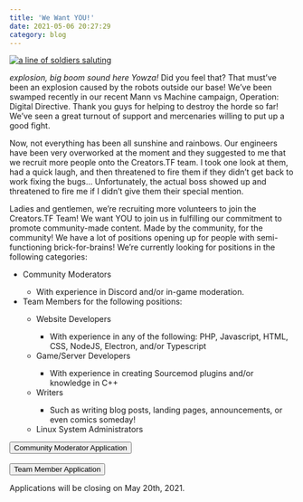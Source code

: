 ```yaml
---
title: 'We Want YOU!'
date: 2021-05-06 20:27:29
category: blog
---
```


<a class="no-anim-underline" role="presentation" href="https://creators.tf/cdn/assets/images/blogposts/107/creators_recruitment.jpg" target="_blank">
<img alt="a line of soldiers saluting" src="https://creators.tf/cdn/assets/images/blogposts/107/creators_recruitment_blog.jpg">
</a>
</br>
<p><i>explosion, big boom sound here Yowza!</i> Did you feel that? That must’ve been an explosion caused by the robots outside our base! We’ve been swamped recently in our recent Mann vs Machine campaign, Operation: Digital Directive. Thank you guys for helping to destroy the horde so far! We’ve seen a great turnout of support and mercenaries willing to put up a good fight.</p>

<p>Now, not everything has been all sunshine and rainbows. Our engineers have been very overworked at the moment and they suggested to me that we recruit more people onto the Creators.TF team. I took one look at them, had a quick laugh, and then threatened to fire them if they didn’t get back to work fixing the bugs... Unfortunately, the actual boss showed up and threatened to fire me if I didn’t give them their special mention.</p>

<p>
Ladies and gentlemen, we’re recruiting more volunteers to join the Creators.TF Team! We want YOU to join us in fulfilling our commitment to promote community-made content. Made by the community, for the community! We have a lot of positions opening up for people with semi-functioning brick-for-brains! We’re currently looking for positions in the following categories:
<ul>
<li>Community Moderators</li>
<ul>
<li>With experience in Discord and/or in-game moderation.
</ul>
<li>Team Members for the following positions:</li>
<ul>
<li>Website Developers</li>
<ul>
<li>With experience in any of the following: PHP, Javascript, HTML, CSS, NodeJS, Electron, and/or Typescript</li>
</ul>
<li>Game/Server Developers</li>
<ul>
<li>With experience in creating Sourcemod plugins and/or knowledge in C++</li>
</ul>
<li>Writers</li>
<ul>
<li>Such as writing blog posts, landing pages, announcements, or even comics someday!</li>
</ul>
<li>Linux System Administrators</li>
</ul>
</ul>
</p>

<a href='https://forms.gle/ED4y26dMvw6EtExg9' target="_blank"><input type="submit" value="Community Moderator Application" class="tf-button"></a></center></br></br>
<a href='https://forms.gle/4vyEuWGzLC9vECSk8' target="_blank"><input type="submit" value="Team Member Application" class="tf-button"></a></center></br>

<p>Applications will be closing on May 20th, 2021.</p>
